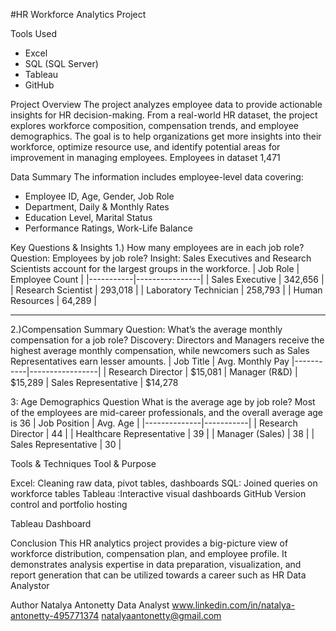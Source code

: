 #HR Workforce Analytics Project

Tools Used
- Excel
- SQL (SQL Server)
- Tableau
- GitHub

Project Overview
The project analyzes employee data to provide actionable insights for HR decision-making. From a real-world HR dataset, the project explores workforce composition, compensation trends, and employee demographics. The goal is to help organizations get more insights into their workforce, optimize resource use, and identify potential areas for improvement in managing employees. Employees in dataset 1,471

Data Summary
The information includes employee-level data covering:
- Employee ID, Age, Gender, Job Role
- Department, Daily & Monthly Rates
- Education Level, Marital Status
- Performance Ratings, Work-Life Balance

Key Questions & Insights
1.) How many employees are in each job role?
Question: Employees by job role?
Insight:
Sales Executives and Research Scientists account for the largest groups in the workforce.
| Job Role | Employee Count |
|-----------|----------------|
| Sales Executive | 342,656 |
| Research Scientist | 293,018 |
| Laboratory Technician | 258,793 |
| Human Resources | 64,289 |

----

2.)Compensation Summary
Question: What’s the average monthly compensation for a job role?
Discovery:
Directors and Managers receive the highest average monthly compensation, while newcomers such as Sales Representatives earn lesser amounts.
| Job Title | Avg. Monthly Pay
|-----------|-----------------|
| Research Director | $15,081
| Manager (R&D) | $15,289
| Sales Representative | $14,278


3: Age Demographics
Question What is the average age by job role?
Most of the employees are mid-career professionals, and the overall average age is 36
| Job Position | Avg. Age |
|--------------|-----------|
| Research Director | 44 |
| Healthcare Representative | 39 |
| Manager (Sales) | 38 |
| Sales Representative | 30 |

Tools & Techniques
Tool  & Purpose

Excel: Cleaning raw data, pivot tables, dashboards
SQL: Joined queries on workforce tables
Tableau :Interactive visual dashboards
GitHub Version control and portfolio hosting

Tableau Dashboard

Conclusion
This HR analytics project provides a big-picture view of workforce distribution, compensation plan, and employee profile.
It demonstrates analysis expertise in data preparation, visualization, and report generation that can be utilized towards a career such as HR Data Analystor

Author
Natalya Antonetty
Data Analyst
www.linkedin.com/in/natalya-antonetty-495771374
natalyaantonetty@gmail.com
